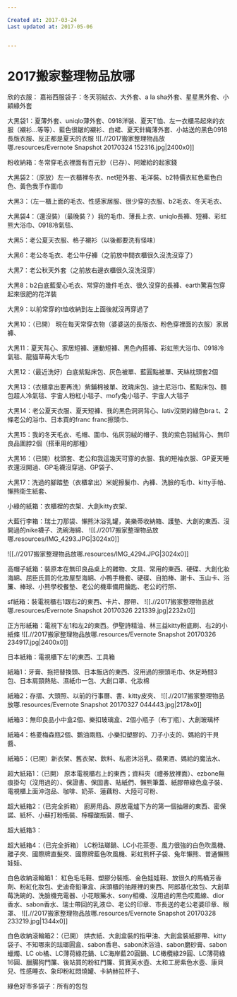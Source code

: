 ```yaml
---

Created at: 2017-03-24
Last updated at: 2017-05-06


---
```


# 2017搬家整理物品放哪


欣的衣服：
嘉裕西服袋子：冬天羽絨衣、大外套、a la sha外套、星星黑外套、小穎綠外套

大黑袋1：夏薄外套、uniqlo薄外套、0918洋裝、夏天T恤、左一衣櫃吊起來的衣服（襯衫...等等）、藍色很皺的襯衫、白裙、夏天針織薄外套、小姑送的黑色0918長版衣服、反正都是夏天的衣服
![[.//2017搬家整理物品放哪.resources/Evernote Snapshot 20170324 152316.jpg\|2400x0]]

粉收納箱：冬常穿毛衣裡面有百元鈔（已存）、阿嬤給的起家錢

大黑袋2：（原放）左一衣櫃裡冬衣、net短外套、毛洋裝、b2特價衣紅色藍色白色、黃色我手作圍巾

大黑3：（左一櫃上面的毛衣、性感家居服、很少穿的衣服、b2毛衣、冬天毛衣、

大黑袋4：（還沒裝）（最晚裝？）我的毛巾、薄長上衣、uniqlo長褲、短褲、彩虹熊大浴巾、0918冷氣毯、

大黑5：老公夏天衣服、格子襯衫（以後都要洗有怪味）

大黑6：老公冬毛衣、老公牛仔褲（之前放中間衣櫃很久沒洗沒穿了）

大黑7：老公秋天外套（之前放右邊衣櫃很久沒洗沒穿）

大黑8：b2白底藍愛心毛衣、常穿的幾件毛衣、很久沒穿的長褲、earth驚喜包穿起來很肥的花洋裝

大黑9：以前常穿的t恤收納到左上面後就沒再穿過了

大黑10：（已開）
現在每天常穿衣物（婆婆送的長版衣、粉色穿裡面的衣服）家居褲、

大黑11：夏天背心、家居短褲、運動短褲、黑色內搭褲、彩虹熊大浴巾、0918冷氣毯、龍貓草莓大毛巾

大黑12：（最近洗好）白底紫點床包、灰色被單、藍圓點被單、天絲枕頭套2個

大黑13：（衣櫃拿出要再洗）紫鋪棉被單、玫瑰床包、迪士尼浴巾、藍點床包、麵包超人冷氣毯、宇宙人粉紅小毯子、mofy兔小毯子、宇宙人大毯子

大黑14：老公夏天衣服、夏天短褲、我的黑色洞洞背心、lativ沒開的綠色bra t、2條老公的浴巾、日本買的franc franc擦頭巾、

大黑15：我的冬天毛衣、毛帽、圍巾、佑灰羽絨的帽子、我的紫色羽絨背心、無印良品圍脖2個（搭車用的那種）

大黑16：（已開）枕頭套、老公和我這幾天可穿的衣服、我的短袖衣服、GP夏天睡衣還沒開過、GP毛襪沒穿過、GP袋子、

大黑17：洗過的腳踏墊（衣櫃拿出）米妮擦髮巾、內褲、洗臉的毛巾、kitty手帕、懶熊衛生紙套、

小綠的紙箱：衣櫃裡的衣架、大創kitty衣架、

大藍行李箱：瑞士刀那袋、懶熊沐浴乳罐，美樂蒂收納箱、護墊、大創的東西、沒開過的nike襪子、洗碗海綿、
![[.//2017搬家整理物品放哪.resources/IMG_4293.JPG\|3024x0]]

![[.//2017搬家整理物品放哪.resources/IMG_4294.JPG\|3024x0]]

高帽子紙箱：裝原本在無印良品桌上的雜物、文具、常用的東西、硬碟、大創化妝海綿、屈臣氏買的化妝屋型海綿、小鴨手機套、硬碟、自拍棒、謝卡、玉山卡、浴簾、棒球、小熊學校餐墊、老公的機車備用鑰匙、老公的行照、

sf紙箱：裝電視櫃右1跟右2的東西、卡片、膠帶、
![[.//2017搬家整理物品放哪.resources/Evernote Snapshot 20170326 221339.jpg\|2232x0]]

正方形紙箱：電視下左1和左2的東西。伊聖詩精油、林三益kitty粉底刷、右2的小紙條
![[.//2017搬家整理物品放哪.resources/Evernote Snapshot 20170326 234917.jpg\|2400x0]]

日本紙箱：電視櫃下左1的東西、工具箱

紙箱1：牙膏、拖把替換頭、日本飯店的東西、沒用過的擦頭毛巾、休足時間3包、日本肩頸熱貼、濕紙巾一包、大創口罩、化妝棉

紙箱2：存摺、大頭照、以前的行事曆、書、kitty皮夾、
![[.//2017搬家整理物品放哪.resources/Evernote Snapshot 20170327 044443.jpg\|2178x0]]

紙箱3：無印良品小中盒2個、樂扣玻璃盒、2個小瓶子（布丁瓶）、大創玻璃杯

紙箱4：格菱梅森瓶2個、鵝油兩瓶、小樂扣塑膠的、刀子小支的、媽給的干貝醬、

紙箱5：（已開）新衣架、舊衣架、飲料、私密沐浴乳、蘋果酒、媽給的魔法水、

超大紙箱1：（已開）
原本電視櫃右上的東西；資料夾（禮券放裡面）、ezbone無痕掛勾（沒用過的）、保證書、保固書、貼紙們、懶熊筆蓋、紙膠帶綠色盒子裝、電視櫃上面沖泡品、咖啡、奶茶、蓮藕粉、大陸可可粉、

超大紙箱2：（已完全拆箱）
廚房用品、原放電爐下方的第一個抽屜的東西、密保諾、紙杯、小蘇打粉瓶裝、檸檬酸瓶裝、帽子、

超大紙箱3：

超大紙箱4：（已完全拆箱）
LC粉珐瑯鍋、LC小花茶壺、風力很強的白色吹風機、離子夾、國際牌直髮夾、國際牌藍色吹風機、彩虹熊杯子袋、兔年懶熊、普通懶熊娃娃、

白色收納滾輪箱1：
紅色毛毛鞋、塑膠分裝瓶、金色娃娃鞋、放很久的馬桶芳香劑、粉紅化妝包、史迪奇鉛筆盒、床頭櫃的抽屜裡的東西、阿郎基化妝包、大創草莓洗碗的、洗臉機充電器、小花眼藥水、sony相機、沒用過的黑色哎鳳線、dior香水、sabon香水、瑞士帶回的乳液😊、老公的印章、市長送的老公老婆印章、眼罩、
![[.//2017搬家整理物品放哪.resources/Evernote Snapshot 20170328 233219.jpg\|1344x0]]

白色收納滾輪箱2：（已開）
烘衣紙、大創盒裝的指甲油、大創盒裝紙膠帶、kitty袋子、不知哪來的珐瑯圓盒、sabon香皂、sabon沐浴油、sabon磨砂膏、sabon蠟燭、LC ob橘、LC薄荷綠花鍋、LC海岸藍20圓鍋、LC橄欖綠29圓、LC薄荷綠16圓、臘腸狗門簾、後站買的粉紅門簾、賀寶芙水壺、太和工房紫色水壺、康貝兒、性感睡衣、象印粉紅悶燒罐、卡納赫拉杯子、

綠色好市多袋子：所有的包包


